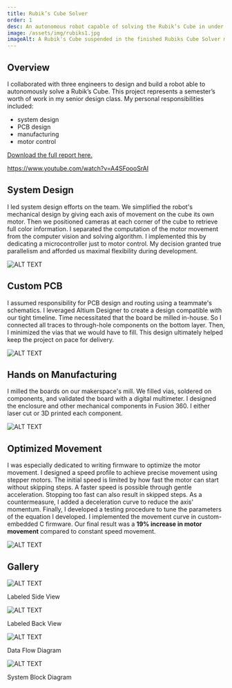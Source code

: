 ```yaml
---
title: Rubik’s Cube Solver
order: 1
desc: An autonomous robot capable of solving the Rubik’s Cube in under 5 seconds.
image: /assets/img/rubiks1.jpg
imageAlt: A Rubik's Cube suspended in the finished Rubiks Cube Solver machine
---
```


## Overview

I collaborated with three engineers to design and build a robot able to autonomously solve a Rubik’s Cube. This project represents a semester’s worth of work in my senior design class. My personal responsibilities included:

- system design
- PCB design
- manufacturing
- motor control

[Download the full report here.](https://www.erictrimbur.com/s/Final-Design-Document.pdf)

https://www.youtube.com/watch?v=A4SFoooSrAI

## System Design

I led system design efforts on the team. We simplified the robot's mechanical design by giving each axis of movement on the cube its own motor. Then we positioned cameras at each corner of the cube to retrieve full color information. I separated the computation of the motor movement from the computer vision and solving algorithm. I implemented this by dedicating a microcontroller just to motor control. My decision granted true parallelism and afforded us maximal flexibility during development.

![ALT TEXT](/assets/img/rubiks1.jpg)

## Custom PCB

I assumed responsibility for PCB design and routing using a teammate's schematics. I leveraged Altium Designer to create a design compatible with our tight timeline. Time necessitated that the board be milled in-house. So I connected all traces to through-hole components on the bottom layer. Then, I minimized the vias that we would have to fill. This design ultimately helped keep the project on pace for delivery.

![ALT TEXT](/assets/img/rubiks2.PNG)

## Hands on Manufacturing

I milled the boards on our makerspace's mill. We filled vias, soldered on components, and validated the board with a digital multimeter. I designed the enclosure and other mechanical components in Fusion 360. I either laser cut or 3D printed each component.

![ALT TEXT](/assets/img/rubiks3.jpg)

## Optimized Movement

I was especially dedicated to writing firmware to optimize the motor movement. I designed a speed profile to achieve precise movement using stepper motors. The initial speed is limited by how fast the motor can start without skipping steps. A faster speed is possible through gentle acceleration. Stopping too fast can also result in skipped steps. As a countermeasure, I added a deceleration curve to reduce the axis' momentum. Finally, I developed a testing procedure to tune the parameters of the equation I developed. I implemented the movement curve in custom-embedded C firmware. Our final result was a **19% increase in motor movement** compared to constant speed movement.

![ALT TEXT](/assets/img/rubiks4.png)

## Gallery

![ALT TEXT](/assets/img/rubiks5.jpg)

Labeled Side View

![ALT TEXT](/assets/img/rubiks6.jpg)

Labeled Back View

![ALT TEXT](/assets/img/rubiks7.jpg)

Data Flow Diagram

![ALT TEXT](/assets/img/rubiks8.jpg)

System Block Diagram
